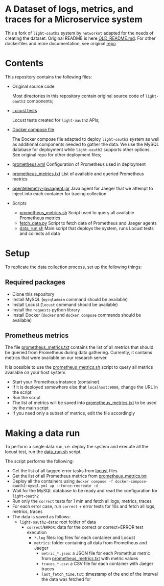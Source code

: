 # A Dataset of logs, metrics, and traces for a Microservice system

This a fork of `light-oauth2` system by `networknt` adapted for the needs of creating the dataset.
Original README is here [OLD_README.md](OLD_README.md).
For other dockerfiles and more documentation, see original [repo](https://github.com/networknt/light-docker)

# Contents

This repository contains the following files:

- Original source code
 
  Most directories in this repository contain original source code of `light-oauth2` components;
- [Locust tests](locust)

  Locust tests created for `light-oauth2` APIs;
- [Docker compose file](docker-compose-oauth2-mysql.yml)

  The Docker compose file adapted to deploy `light-oauth2` system as well as additional components needed to gather the data.
  We use the MySQL database for deployment while `light-oauth2` supports other options. See original repo for other deployment files;
- [prometheus.yml](prometheus.yml) Configuration of Prometheus used in deployment
- [prometheus_metrics.txt](prometheus_metrics.txt) List of available and queried Prometheus metrics
- [opentelemetry-javaagent.jar](opentelemetry-javaagent.jar) Java agent for Jaeger that we attempt to inject into each container for tracing collection
- Scripts
  - [prometheus_metrics.sh](prometheus_metrics.sh) Script used to query all available Prometheus metrics
  - [fetch_data.py](fetch_data.py) Script to fetch data of Prometheus and Jaeger agents
  - [data_run.sh](data_run.sh) Main script that deploys the system, runs Locust tests and collects all data

# Setup 
To replicate the data collection process, set up the following things:

## Required packages
- Clone this repository
- Install MySQL (`mysqladmin` command should be available)
- Install Locust (`locust` command should be available)
- Install the `requests` python library
- Install Docker (`docker` and `docker compose` commands should be available)

## Prometheus metrics

The file [prometheus_metrics.txt](prometheus_metrics.txt) contains the list of all metrics that should be queried from Prometheus during data gathering.
Currently, it contains metrics that were available on our research server.

It is possible to use the [prometheus_metrics.sh](prometheus_metrics.sh) script to query all metrics available on your host system:

- Start your Prometheus instance (container)
- If it is deployed somewhere else that `localhost:9000`, change the URL in the script
- Run the script
- The list of metrics will be saved into [prometheus_metrics.txt](prometheus_metrics.txt) to be used by the main script
- If you need only a subset of metrics, edit the file accordingly

# Making a data run

To perform a single data run, i.e. deploy the system and execute all the locust test, run the [data_run.sh](data_run.sh) script.

The script performs the following:
- Get the list of all tagged error tasks from [locust](locust) files
- Get the list of all Prometheus metrics from [prometheus_metrics.txt](prometheus_metrics.txt)
- Deploy all the containers using `docker compose -f docker-compose-oauth2-mysql.yml up --force-recreate -d`
- Wait for the MySQL database to be ready and read the configuration for `light-oauth2`
- Run only the `correct` tests for 1 min and fetch all logs, metrics, traces
- For each error case, run `correct` + error tests for 10s and fetch all logs, metrics, traces
- The data is saved as follows:
  - `light-oauth2-data`: root folder of data
    - `correct`/`ERROR`: data for the correct or correct+ERROR test execution
      - `*.log` files: log files for each container and Locust
      - `metrics`: folder containing all data from Prometheus and Jaeger
        - `metric_*.json`: a JSON file for each Promethus metric from [prometheus_metrics.txt](prometheus_metrics.txt) with metric values
        - `traces_*.csv`: a CSV file for each container with Jaeger traces
        - `last_fetch_time.txt`: timestamp of the end of the interval the data was fetched for